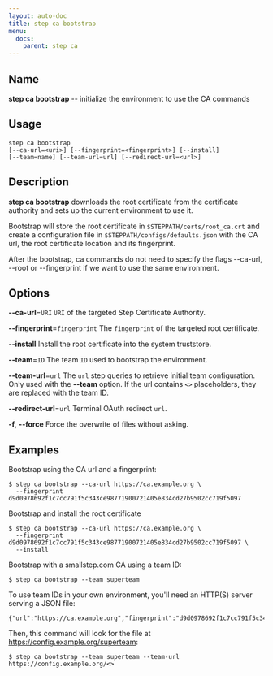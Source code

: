 ```yaml
---
layout: auto-doc
title: step ca bootstrap
menu:
  docs:
    parent: step ca
---
```


## Name
**step ca bootstrap** -- initialize the environment to use the CA commands

## Usage

```raw
step ca bootstrap 
[--ca-url=<uri>] [--fingerprint=<fingerprint>] [--install]
[--team=name] [--team-url=url] [--redirect-url=<url>]
```

## Description

**step ca bootstrap** downloads the root certificate from the certificate
authority and sets up the current environment to use it.

Bootstrap will store the root certificate in `$STEPPATH/certs/root_ca.crt` and
create a configuration file in `$STEPPATH/configs/defaults.json` with the CA
url, the root certificate location and its fingerprint.

After the bootstrap, ca commands do not need to specify the flags
--ca-url, --root or --fingerprint if we want to use the same environment.

## Options


**--ca-url**=`URI`
`URI` of the targeted Step Certificate Authority.

**--fingerprint**=`fingerprint`
The `fingerprint` of the targeted root certificate.

**--install**
Install the root certificate into the system truststore.

**--team**=`ID`
The team `ID` used to bootstrap the environment.

**--team-url**=`url`
The `url` step queries to retrieve initial team configuration. Only used with
the **--team** option. If the url contains `<>` placeholders, they are replaced with the team ID.

**--redirect-url**=`url`
Terminal OAuth redirect `url`.

**-f**, **--force**
Force the overwrite of files without asking.

## Examples

Bootstrap using the CA url and a fingerprint:
```shell
$ step ca bootstrap --ca-url https://ca.example.org \
  --fingerprint d9d0978692f1c7cc791f5c343ce98771900721405e834cd27b9502cc719f5097
```

Bootstrap and install the root certificate
```shell
$ step ca bootstrap --ca-url https://ca.example.org \
  --fingerprint d9d0978692f1c7cc791f5c343ce98771900721405e834cd27b9502cc719f5097 \
  --install
```

Bootstrap with a smallstep.com CA using a team ID:
```shell
$ step ca bootstrap --team superteam
```

To use team IDs in your own environment, you'll need an HTTP(S) server
serving a JSON file:
```shell
{"url":"https://ca.example.org","fingerprint":"d9d0978692f1c7cc791f5c343ce98771900721405e834cd27b9502cc719f5097"}
```

Then, this command will look for the file at https://config.example.org/superteam:
```shell
$ step ca bootstrap --team superteam --team-url https://config.example.org/<>
```

